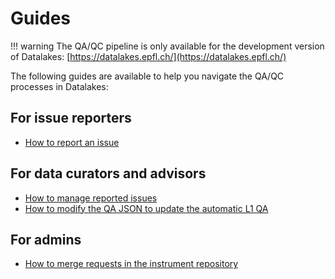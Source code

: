# Guides

!!! warning
The QA/QC pipeline is only available for the development version of Datalakes: [https://datalakes.epfl.ch/](https://datalakes.epfl.ch/)

The following guides are available to help you navigate the QA/QC processes in Datalakes:

## For issue reporters

- [How to report an issue](reporting.md)

## For data curators and advisors

- [How to manage reported issues](management.md)
- [How to modify the QA JSON to update the automatic L1 QA](QA_json.md)

## For admins

- [How to merge requests in the instrument repository](merging.md)
